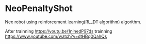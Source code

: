 # NeoPenaltyShot
Neo robot using reinforcement learning(RL_DT algorithm) algorithm.

After trainning
https://youtu.be/1ninedP97ds
trainning
https://www.youtube.com/watch?v=dtHBq0QahQs

